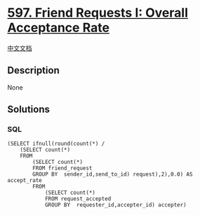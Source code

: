 # [597. Friend Requests I: Overall Acceptance Rate](https://leetcode.com/problems/friend-requests-i-overall-acceptance-rate)

[中文文档](/solution/0500-0599/0597.Friend%20Requests%20I%20Overall%20Acceptance%20Rate/README.md)

## Description
None


## Solutions


<!-- tabs:start -->

### **SQL**

```
(SELECT ifnull(round(count(*) / 
    (SELECT count(*)
    FROM 
        (SELECT count(*)
        FROM friend_request
        GROUP BY  sender_id,send_to_id) request),2),0.0) AS accept_rate
        FROM 
            (SELECT count(*)
            FROM request_accepted
            GROUP BY  requester_id,accepter_id) accepter)
```

<!-- tabs:end -->
